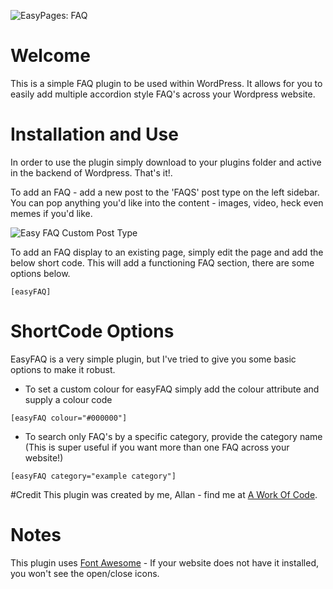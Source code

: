 ![EasyPages: FAQ](http://i.imgur.com/QNAAFXh.png)

# Welcome
This is a simple FAQ plugin to be used within WordPress. It allows for you to easily add multiple accordion style FAQ's across your Wordpress website.

# Installation and Use
In order to use the plugin simply download to your plugins folder and active in the backend of Wordpress. That's it!.

To add an FAQ - add a new post to the 'FAQS' post type on the left sidebar.
You can pop anything you'd like into the content -  images, video, heck even memes if you'd like.

![Easy FAQ Custom Post Type](http://i.imgur.com/iLSTZdU.jpg)

To add an FAQ display to an existing page, simply edit the page and add the below short code.
This will add a functioning FAQ section, there are some options below.

```
[easyFAQ]
```

# ShortCode Options
EasyFAQ is a very simple plugin, but I've tried to give you some basic options to make it robust.

* To set a custom colour for easyFAQ simply add the colour attribute and supply a colour code
```
[easyFAQ colour="#000000"]
```
* To search only FAQ's by a specific category, provide the category name (This is super useful if you want more than one FAQ across your website!)
```
[easyFAQ category="example category"]
```


#Credit
This plugin was created by me, Allan - find me at [A Work Of Code](http://www.aworkofcode.com).

# Notes
This plugin uses [Font Awesome](http://fontawesome.io/) - If your website does not have it installed, you won't see the open/close icons.
